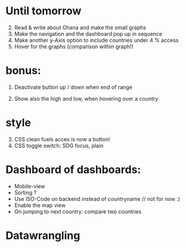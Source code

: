 # Until tomorrow


2. Read & write about Ghana and make the small graphs
3. Make the navigation and the dashboard pop up in sequence
4. Make another y-Axis option to include countries under 4 % access
5. Hover for the graphs (comparison within graph!)

# bonus: 

1. Deactivate button up / down when end of range

3. Show also the high and low, when hovering over a country

# style 

3. CSS clean fuels acces is now a button!
3. CSS toggle switch: SDG focus, plain



# Dashboard of dashboards:

- Mobile-view
- Sorting ?
- Use ISO-Code on backend instead of countryname // not for now :)
- Enable the map view
- On jumping to next country: compare two countries

# Datawrangling
